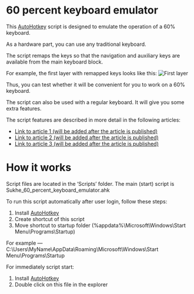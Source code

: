 # 60 percent keyboard emulator

This [AutoHotkey](https://autohotkey.com/) script is designed to emulate the operation of a 60% keyboard. 

As a hardware part, you can use any traditional keyboard.

The script remaps the keys so that the navigation and auxiliary keys are available from the main keyboard block.

For example, the first layer with remapped keys looks like this:
![First layer](https://github.com/sukhe/Sukhe-60-percent-keyboard-emulator/Images/Final/Space.png)

Thus, you can test whether it will be convenient for you to work on a 60% keyboard.

The script can also be used with a regular keyboard. It will give you some extra features.

The script features are described in more detail in the following articles:
- [Link to article 1 (will be added after the article is published)](https://127.0.0.1)
- [Link to article 2 (will be added after the article is published)](https://127.0.0.1)
- [Link to article 3 (will be added after the article is published)](https://127.0.0.1)

# How it works

Script files are located in the ‘Scripts’ folder. The main (start) script is Sukhe_60_percent_keyboard_emulator.ahk

To run this script automatically after user login, follow these steps:
1. Install [AutoHotkey](https://autohotkey.com/)
2. Create shortcut of this script
3. Move shortcut to startup folder (%appdata%\Microsoft\Windows\Start Menu\Programs\Startup)

For example — C:\Users\MyName\AppData\Roaming\Microsoft\Windows\Start Menu\Programs\Startup

For immediately script start:
1. Install [AutoHotkey](https://autohotkey.com/)
2. Double click on this file in the explorer